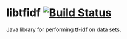 libtfidf [![Build Status](https://travis-ci.org/Prince781/libtfidf.svg?branch=v1.0)](https://travis-ci.org/Prince781/libtfidf)
=========

Java library for performing [tf-idf](https://en.wikipedia.org/wiki/tf-idf) on data sets.
